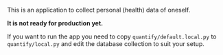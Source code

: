 This is an application to collect personal (health) data of oneself.

**It is not ready for production yet.**

If you want to run the app you need to copy `quantify/default.local.py` to `quantify/local.py` and edit the database collection to suit your setup.
